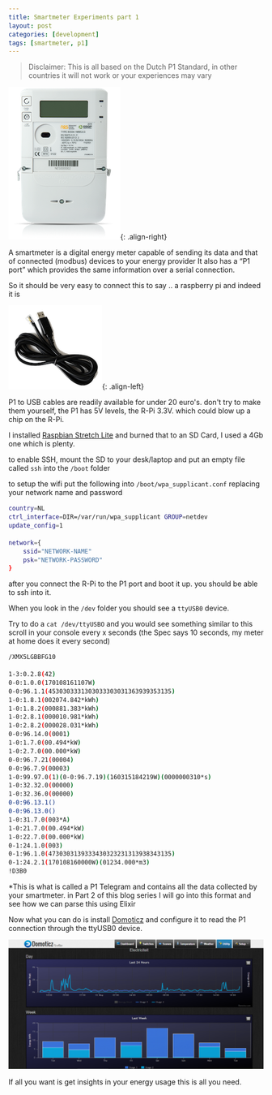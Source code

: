 ```yaml
---
title: Smartmeter Experiments part 1
layout: post
categories: [development]
tags: [smartmeter, p1]
---
```


> Disclaimer: This is all based on the Dutch P1 Standard, in other countries it will not work or your experiences may vary

![Smartmeter](/images/smartmeter.png){: .align-right}

A smartmeter is a digital energy meter capable of sending its data and that of connected (modbus) devices to your energy provider  It also has a “P1 port” which provides the same information over a serial connection.

So it should be very easy to connect this to say .. a raspberry pi and indeed it is

![P1-USB](/images/p1_usb.png){: .align-left}

P1 to USB cables are readily available for under 20 euro's. don't try to make them yourself, the P1 has 5V levels, the R-Pi 3.3V.  which could blow up a chip on the R-Pi.

I installed [Raspbian Stretch Lite](https://www.raspberrypi.org/downloads/raspbian/) and burned that to an SD Card, I used a 4Gb one which is plenty.

to enable SSH, mount the SD to your desk/laptop and put an empty file called `ssh` into the `/boot` folder

to setup the wifi put the following into `/boot/wpa_supplicant.conf` replacing your network name and password

``` bash
country=NL
ctrl_interface=DIR=/var/run/wpa_supplicant GROUP=netdev
update_config=1

network={
    ssid="NETWORK-NAME"
    psk="NETWORK-PASSWORD"
}
```

after you connect the R-Pi to the P1 port and boot it up. you should be able to ssh into it. 

When you look in the `/dev` folder you should see a `ttyUSB0` device.

Try to do a `cat /dev/ttyUSBO` and you would see something similar to this scroll in your console every x seconds (the Spec says 10 seconds, my meter at home does it every second)

``` bash
/XMX5LGBBFG10
 
1-3:0.2.8(42)
0-0:1.0.0(170108161107W)
0-0:96.1.1(4530303331303033303031363939353135)
1-0:1.8.1(002074.842*kWh)
1-0:1.8.2(000881.383*kWh)
1-0:2.8.1(000010.981*kWh)
1-0:2.8.2(000028.031*kWh)
0-0:96.14.0(0001)
1-0:1.7.0(00.494*kW)
1-0:2.7.0(00.000*kW)
0-0:96.7.21(00004)
0-0:96.7.9(00003)
1-0:99.97.0(1)(0-0:96.7.19)(160315184219W)(0000000310*s)
1-0:32.32.0(00000)
1-0:32.36.0(00000)
0-0:96.13.1()
0-0:96.13.0()
1-0:31.7.0(003*A)
1-0:21.7.0(00.494*kW)
1-0:22.7.0(00.000*kW)
0-1:24.1.0(003)
0-1:96.1.0(4730303139333430323231313938343135)
0-1:24.2.1(170108160000W)(01234.000*m3)
!D3B0
```

*This is what is called a P1 Telegram and contains all the data collected by your smartmeter. in Part 2 of this blog series I will go into this format and see how we can parse this using Elixir

Now what you can do is install [Domoticz](http://www.domoticz.com/) and configure it to read the P1 connection through the ttyUSB0 device.

![Domoticz](/images/Domoticz.png)

If all you want is get insights in your energy usage this is all you need.